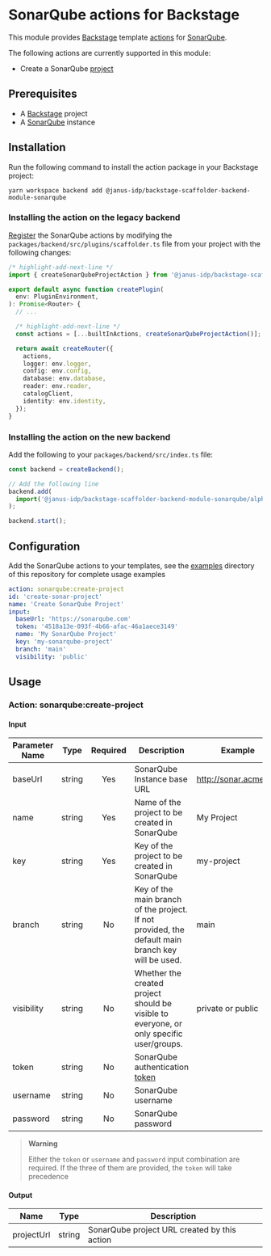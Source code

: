 # SonarQube actions for Backstage

This module provides [Backstage](https://backstage.io/) template [actions](https://backstage.io/docs/features/software-templates/builtin-actions) for [SonarQube](https://docs.sonarqube.org/latest/).

The following actions are currently supported in this module:

- Create a SonarQube [project](https://docs.sonarqube.org/latest/user-guide/project-page/)

## Prerequisites

- A [Backstage](https://backstage.io/docs/getting-started/) project
- A [SonarQube](https://docs.sonarqube.org/latest/) instance

## Installation

Run the following command to install the action package in your Backstage project:

```console
yarn workspace backend add @janus-idp/backstage-scaffolder-backend-module-sonarqube
```

### Installing the action on the legacy backend

[Register](https://backstage.io/docs/features/software-templates/writing-custom-actions#registering-custom-actions) the SonarQube actions by modifying the `packages/backend/src/plugins/scaffolder.ts` file from your project with the following changes:

```ts title=packages/backend/src/plugins/scaffolder.ts
/* highlight-add-next-line */
import { createSonarQubeProjectAction } from '@janus-idp/backstage-scaffolder-backend-module-sonarqube';

export default async function createPlugin(
  env: PluginEnvironment,
): Promise<Router> {
  // ...

  /* highlight-add-next-line */
  const actions = [...builtInActions, createSonarQubeProjectAction()];

  return await createRouter({
    actions,
    logger: env.logger,
    config: env.config,
    database: env.database,
    reader: env.reader,
    catalogClient,
    identity: env.identity,
  });
}
```

### Installing the action on the new backend

Add the following to your `packages/backend/src/index.ts` file:

```ts title="packages/backend/src/index.ts"
const backend = createBackend();

// Add the following line
backend.add(
  import('@janus-idp/backstage-scaffolder-backend-module-sonarqube/alpha'),
);

backend.start();
```

## Configuration

Add the SonarQube actions to your templates, see the [examples](./examples/templates) directory of this repository for complete usage examples

```yaml
action: sonarqube:create-project
id: 'create-sonar-project'
name: 'Create SonarQube Project'
input:
  baseUrl: 'https://sonarqube.com'
  token: '4518a13e-093f-4b66-afac-46a1aece3149'
  name: 'My SonarQube Project'
  key: 'my-sonarqube-project'
  branch: 'main'
  visibility: 'public'
```

## Usage

### Action: sonarqube:create-project

#### Input

| Parameter Name |  Type  | Required | Description                                                                                                              | Example                 |
| -------------- | :----: | :------: | ------------------------------------------------------------------------------------------------------------------------ | ----------------------- |
| baseUrl        | string |   Yes    | SonarQube Instance base URL                                                                                              | <http://sonar.acme.org> |
| name           | string |   Yes    | Name of the project to be created in SonarQube                                                                           | My Project              |
| key            | string |   Yes    | Key of the project to be created in SonarQube                                                                            | my-project              |
| branch         | string |    No    | Key of the main branch of the project. If not provided, the default main branch key will be used.                        | main                    |
| visibility     | string |    No    | Whether the created project should be visible to everyone, or only specific user/groups.                                 | private or public       |
| token          | string |    No    | SonarQube authentication [token](https://docs.sonarqube.org/latest/user-guide/user-account/generating-and-using-tokens/) |                         |
| username       | string |    No    | SonarQube username                                                                                                       |                         |
| password       | string |    No    | SonarQube password                                                                                                       |                         |

> **Warning**
>
> Either the `token` or `username` and `password` input combination are required.
> If the three of them are provided, the `token` will take precedence

#### Output

| Name       |  Type  | Description                                  |
| ---------- | :----: | -------------------------------------------- |
| projectUrl | string | SonarQube project URL created by this action |
